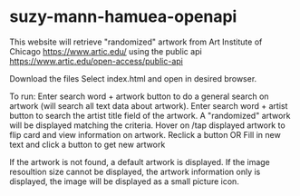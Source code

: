 # suzy-mann-hamuea-openapi
This website will retrieve "randomized" artwork from Art Institute of Chicago
https://www.artic.edu/ using the public api
https://www.artic.edu/open-access/public-api


Download the files
Select index.html and open in desired browser.

To run:
Enter search word + artwork button to do a general search on artwork (will search all text data about artwork).
Enter search word + artist button to search the artist title field of the artwork.
A "randomized" artwork will be displayed matching the criteria.
Hover on /tap  displayed artwork to flip card and view information on artwork.
Reclick a button OR Fill in new text and click a button to get new artwork

If the artwork is not found, a default artwork is displayed.
If the image resoultion size cannot be displayed, the artwork information only is displayed, the image will be displayed as a small picture icon.